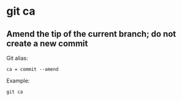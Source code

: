 # git ca

## Amend the tip of the current branch; do not create a new commit

Git alias:

```git
ca = commit --amend
```

Example:

```shell
git ca
```
